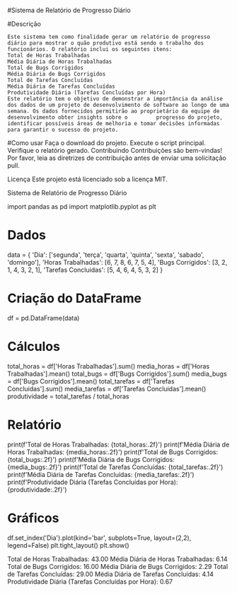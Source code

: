 #Sistema de Relatório de Progresso Diário

#Descrição

    Este sistema tem como finalidade gerar um relatório de progresso diário para mostrar o quão produtivo está sendo o trabalho dos funcionários. O relatório inclui os seguintes itens:
    Total de Horas Trabalhadas
    Média Diária de Horas Trabalhadas
    Total de Bugs Corrigidos
    Média Diária de Bugs Corrigidos
    Total de Tarefas Concluídas
    Média Diária de Tarefas Concluídas
    Produtividade Diária (Tarefas Concluídas por Hora)
    Este relatório tem o objetivo de demonstrar a importância da análise dos dados de um projeto de desenvolvimento de software ao longo de uma semana. Os dados fornecidos permitirão ao proprietário da equipe de desenvolvimento obter insights sobre o         progresso do projeto, identificar possíveis áreas de melhoria e tomar decisões informadas para garantir o sucesso do projeto.
    
#Como usar
    Faça o download do projeto.
    Execute o script principal.
    Verifique o relatório gerado.
    Contribuindo
    Contribuições são bem-vindas! Por favor, leia as diretrizes de contribuição antes de enviar uma solicitação pull.
    
Licença
Este projeto está licenciado sob a licença MIT.




Sistema de Relatório de Progresso Diário

import pandas as pd
import matplotlib.pyplot as plt


# Dados
data = {
    'Dia': ['segunda', 'terça', 'quarta', 'quinta', 'sexta', 'sabado', 'domingo'],
    'Horas Trabalhadas': [6, 7, 8, 6, 7, 5, 4],
    'Bugs Corrigidos': [3, 2, 1, 4, 3, 2, 1],
    'Tarefas Concluidas': [5, 4, 6, 4, 5, 3, 2]
}


# Criação do DataFrame
df = pd.DataFrame(data)


# Cálculos
total_horas = df['Horas Trabalhadas'].sum()
media_horas = df['Horas Trabalhadas'].mean()
total_bugs = df['Bugs Corrigidos'].sum()
media_bugs = df['Bugs Corrigidos'].mean()
total_tarefas = df['Tarefas Concluidas'].sum()
media_tarefas = df['Tarefas Concluidas'].mean()
produtividade = total_tarefas / total_horas


# Relatório
print(f'Total de Horas Trabalhadas: {total_horas:.2f}')
print(f'Média Diária de Horas Trabalhadas: {media_horas:.2f}')
print(f'Total de Bugs Corrigidos: {total_bugs:.2f}')
print(f'Média Diária de Bugs Corrigidos: {media_bugs:.2f}')
print(f'Total de Tarefas Concluídas: {total_tarefas:.2f}')
print(f'Média Diária de Tarefas Concluídas: {media_tarefas:.2f}')
print(f'Produtividade Diária (Tarefas Concluídas por Hora): {produtividade:.2f}')


# Gráficos
df.set_index('Dia').plot(kind='bar', subplots=True, layout=(2,2), legend=False)
plt.tight_layout()
plt.show()






Total de Horas Trabalhadas: 43.00
Média Diária de Horas Trabalhadas: 6.14
Total de Bugs Corrigidos: 16.00
Média Diária de Bugs Corrigidos: 2.29
Total de Tarefas Concluídas: 29.00
Média Diária de Tarefas Concluídas: 4.14
Produtividade Diária (Tarefas Concluídas por Hora): 0.67






